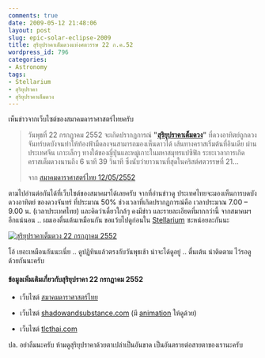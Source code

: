 ```yaml
---
comments: true
date: 2009-05-12 21:48:06
layout: post
slug: epic-solar-eclipse-2009
title: สุริยุปราคาเต็มดวงแห่งศตวรรษ 22 ก.ค.52
wordpress_id: 796
categories:
- Astronomy
tags:
- Stellarium
- สุริยุปราคา
- สุริยุปราคาเต็มดวง
---
```


เห็นข่าวจากเว็บไซต์ของสมาคมดาราศาสตร์ไทยครับ



>
>
> วันพุธที่ 22 กรกฏาคม 2552 จะเกิดปรากฏการณ์ **"[สุริยุปราคาเต็มดวง](http://www.armno.in.th/content/%E0%B8%AA%E0%B8%B8%E0%B8%A3%E0%B8%B4%E0%B8%A2%E0%B8%B8%E0%B8%9B%E0%B8%A3%E0%B8%B2%E0%B8%84%E0%B8%B2)"** ที่ดวงอาทิตย์ถูกดวงจันทร์บดบังจนทำให้ท้องฟ้ามืดลงจนสามารถมองเห็นดาวได้ เส้นทางคราสเริ่มต้นที่อินเดีย ผ่านประเทศจีน เกาะเล็กๆ ทางใต้ของญี่ปุ่นและหมู่เกาะในมหาสมุทรแปซิฟิก ระยะเวลาการเกิดคราสเต็มดวงนานถึง 6 นาที 39 วินาที ซึ่งนับว่ายาวนานที่สุดในคริสต์ศตวรรษที่ 21…
>
>
>
> จาก [สมาคมดาราศาสตร์ไทย 12/05/2552](http://thaiastro.nectec.or.th/tse2009/)



ตามไปอ่านต่อกันได้ที่เว็บไซต์ของสมาคมฯได้เลยครับ จากที่อ่านข่าวดู ประเทศไทยจะมองเห็นการบดบังดวงอาทิตย์ ของดวงจันทร์ ที่ประมาณ 50% ช่วงเวลาที่เกิดปรากฏการณ์คือ เวลาประมาณ 7.00 – 9.00 น. (เวลาประเทศไทย) และคิดว่าเดี๋ยวใกล้ๆ คงมีข่าว และรายละเอียดที่มากกว่านี้ จากสมาคมฯอีกแน่นอน .. ผมเองตื่นเต้นเหมือนกัน ขอแว้บไปดูก่อนใน [Stellarium](http://www.armno.in.th/content/stellarium) ซะหน่อยละกันนะ



[![สุริยุปราคาเต็มดวง 22 กรกฏาคม 2552](http://www.armno.in.th/wp-content/uploads/2009/05/total-eclipse-07222009-thumb.jpg)](http://www.armno.in.th/wp-content/uploads/2009/05/total-eclipse-07222009.jpg)



โอ้ เยอะเหมือนกันนะเนี่ย .. ดูปฏิทินแล้วตรงกับวันพุธเช้า น่าจะได้ดูอยู่ .. ตื่นเต้น น่าติดตาม ไว้รอดูด้วยกันนะครับ



#### ข้อมูลเพิ่มเติมเกี่ยวกับสุริยุปราคา 22 กรกฏาคม 2552




  * เว็บไซต์ [สมาคมดาราศาสตร์ไทย](http://thaiastro.nectec.or.th/tse2009/)

  * เว็บไซต์ [shadowandsubstance.com](http://www.shadowandsubstance.com/) (มี [animation](http://www.shadowandsubstance.com/2009%200722%20SOLAR%20ECLIPSE/July%2022%202009%20Total%20Eclipse%20of%20the%20Sun.html) ให้ดูด้วย)

  * เว็บไซต์ [tlcthai.com](http://www.tlcthai.com/webboard/view_topic.php?table_id=1&cate_id=110&post_id=50423)


ปล. อย่าลืมนะครับ ห้ามดูสุริยุปราคาด้วยตาเปล่าเป็นอันขาด เป็นอันตรายต่อสายตาของเรานะครับ
